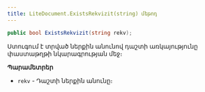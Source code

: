 ```yaml
---
title: LiteDocument.ExistsRekvizit(string) մեթոդ
---
```


```c#
public bool ExistsRekvizit(string rekv);
```

Ստուգում է տրված ներքին անունով դաշտի առկայությունը փաստաթղթի նկարագրության մեջ։

**Պարամետրեր**

* `rekv` - Դաշտի ներքին անունը։
